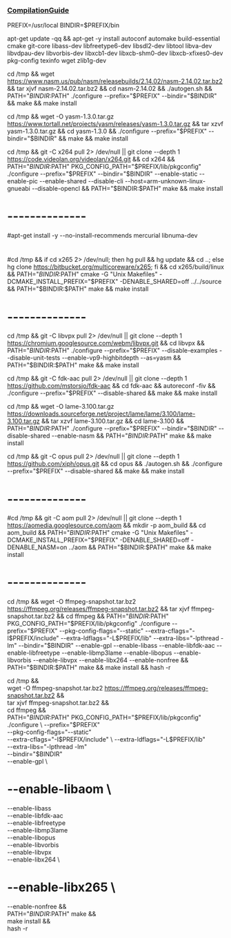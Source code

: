 
### [CompilationGuide](https://trac.ffmpeg.org/wiki/CompilationGuide/Ubuntu)

PREFIX=/usr/local
BINDIR=$PREFIX/bin

apt-get update -qq && apt-get -y install autoconf automake build-essential cmake git-core libass-dev libfreetype6-dev libsdl2-dev libtool libva-dev libvdpau-dev libvorbis-dev libxcb1-dev libxcb-shm0-dev libxcb-xfixes0-dev pkg-config texinfo wget zlib1g-dev


cd /tmp && wget https://www.nasm.us/pub/nasm/releasebuilds/2.14.02/nasm-2.14.02.tar.bz2 && tar xjvf nasm-2.14.02.tar.bz2 && cd nasm-2.14.02 && ./autogen.sh && PATH="$BINDIR:$PATH" ./configure --prefix="$PREFIX" --bindir="$BINDIR" && make && make install

cd /tmp && wget -O yasm-1.3.0.tar.gz https://www.tortall.net/projects/yasm/releases/yasm-1.3.0.tar.gz && tar xzvf yasm-1.3.0.tar.gz && cd yasm-1.3.0 && ./configure --prefix="$PREFIX" --bindir="$BINDIR" && make && make install


cd /tmp && git -C x264 pull 2> /dev/null || git clone --depth 1 https://code.videolan.org/videolan/x264.git && cd x264 && PATH="$BINDIR:$PATH" PKG_CONFIG_PATH="$PREFIX/lib/pkgconfig" ./configure --prefix="$PREFIX" --bindir="$BINDIR" --enable-static --enable-pic --enable-shared --disable-cli --host=arm-unknown-linux-gnueabi --disable-opencl && PATH="$BINDIR:$PATH" make && make install

# --------------
#apt-get install -y --no-install-recommends mercurial libnuma-dev 
#
#cd /tmp && if cd x265 2> /dev/null; then hg pull && hg update && cd ..; else hg clone https://bitbucket.org/multicoreware/x265; fi && cd x265/build/linux && PATH="$BINDIR:$PATH" cmake -G "Unix Makefiles" -DCMAKE_INSTALL_PREFIX="$PREFIX" -DENABLE_SHARED=off ../../source && PATH="$BINDIR:$PATH" make && make install
# --------------

cd /tmp && git -C libvpx pull 2> /dev/null || git clone --depth 1 https://chromium.googlesource.com/webm/libvpx.git && cd libvpx && PATH="$BINDIR:$PATH" ./configure --prefix="$PREFIX" --disable-examples --disable-unit-tests --enable-vp9-highbitdepth --as=yasm && PATH="$BINDIR:$PATH" make && make install

cd /tmp && git -C fdk-aac pull 2> /dev/null || git clone --depth 1 https://github.com/mstorsjo/fdk-aac && cd fdk-aac && autoreconf -fiv && ./configure --prefix="$PREFIX" --disable-shared && make && make install

cd /tmp && wget -O lame-3.100.tar.gz https://downloads.sourceforge.net/project/lame/lame/3.100/lame-3.100.tar.gz && tar xzvf lame-3.100.tar.gz && cd lame-3.100 && PATH="$BINDIR:$PATH" ./configure --prefix="$PREFIX" --bindir="$BINDIR" --disable-shared --enable-nasm && PATH="$BINDIR:$PATH" make && make install

cd /tmp && git -C opus pull 2> /dev/null || git clone --depth 1 https://github.com/xiph/opus.git && cd opus && ./autogen.sh && ./configure --prefix="$PREFIX" --disable-shared && make && make install

# --------------
#cd /tmp && git -C aom pull 2> /dev/null || git clone --depth 1 https://aomedia.googlesource.com/aom && mkdir -p aom_build && cd aom_build && PATH="$BINDIR:$PATH" cmake -G "Unix Makefiles" -DCMAKE_INSTALL_PREFIX="$PREFIX" -DENABLE_SHARED=off -DENABLE_NASM=on ../aom && PATH="$BINDIR:$PATH" make && make install
# --------------

cd /tmp && wget -O ffmpeg-snapshot.tar.bz2 https://ffmpeg.org/releases/ffmpeg-snapshot.tar.bz2 && tar xjvf ffmpeg-snapshot.tar.bz2 && cd ffmpeg && PATH="$BINDIR:$PATH" PKG_CONFIG_PATH="$PREFIX/lib/pkgconfig" ./configure --prefix="$PREFIX" --pkg-config-flags="--static" --extra-cflags="-I$PREFIX/include" --extra-ldflags="-L$PREFIX/lib" --extra-libs="-lpthread -lm" --bindir="$BINDIR" --enable-gpl --enable-libass --enable-libfdk-aac --enable-libfreetype --enable-libmp3lame --enable-libopus --enable-libvorbis --enable-libvpx --enable-libx264 --enable-nonfree && PATH="$BINDIR:$PATH" make && make install && hash -r

cd /tmp && \
wget -O ffmpeg-snapshot.tar.bz2 https://ffmpeg.org/releases/ffmpeg-snapshot.tar.bz2 && \
tar xjvf ffmpeg-snapshot.tar.bz2 && \
cd ffmpeg && \
PATH="$BINDIR:$PATH" PKG_CONFIG_PATH="$PREFIX/lib/pkgconfig" ./configure \
  --prefix="$PREFIX" \
  --pkg-config-flags="--static" \
  --extra-cflags="-I$PREFIX/include" \
  --extra-ldflags="-L$PREFIX/lib" \
  --extra-libs="-lpthread -lm" \
  --bindir="$BINDIR" \
  --enable-gpl \
#  --enable-libaom \
  --enable-libass \
  --enable-libfdk-aac \
  --enable-libfreetype \
  --enable-libmp3lame \
  --enable-libopus \
  --enable-libvorbis \
  --enable-libvpx \
  --enable-libx264 \
#  --enable-libx265 \
  --enable-nonfree && \
PATH="$BINDIR:$PATH" make && \
make install && \
hash -r
